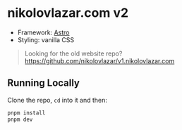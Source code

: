 # nikolovlazar.com v2

- Framework: [Astro](https://astro.build)
- Styling: vanilla CSS

> Looking for the old website repo?
> https://github.com/nikolovlazar/v1.nikolovlazar.com

## Running Locally

Clone the repo, `cd` into it and then:

```bash
pnpm install
pnpm dev
```
